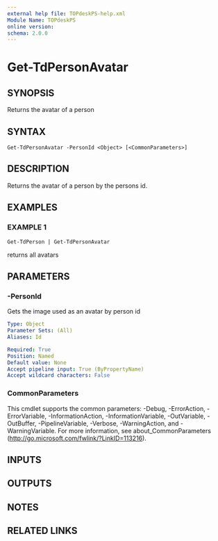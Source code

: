 ```yaml
---
external help file: TOPdeskPS-help.xml
Module Name: TOPdeskPS
online version:
schema: 2.0.0
---
```


# Get-TdPersonAvatar

## SYNOPSIS
Returns the avatar of a person

## SYNTAX

```
Get-TdPersonAvatar -PersonId <Object> [<CommonParameters>]
```

## DESCRIPTION
Returns the avatar of a person by the persons id.

## EXAMPLES

### EXAMPLE 1
```
Get-TdPerson | Get-TdPersonAvatar
```

returns all avatars

## PARAMETERS

### -PersonId
Gets the image used as an avatar by person id

```yaml
Type: Object
Parameter Sets: (All)
Aliases: Id

Required: True
Position: Named
Default value: None
Accept pipeline input: True (ByPropertyName)
Accept wildcard characters: False
```

### CommonParameters
This cmdlet supports the common parameters: -Debug, -ErrorAction, -ErrorVariable, -InformationAction, -InformationVariable, -OutVariable, -OutBuffer, -PipelineVariable, -Verbose, -WarningAction, and -WarningVariable.
For more information, see about_CommonParameters (http://go.microsoft.com/fwlink/?LinkID=113216).

## INPUTS

## OUTPUTS

## NOTES

## RELATED LINKS
